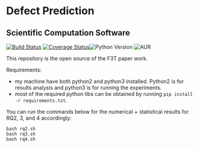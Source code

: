 # Defect Prediction
## Scientific Computation Software
[![Build Status](https://travis-ci.org/ai-se/se4sci.svg?branch=master)](https://travis-ci.org/ai-se/se4sci)
[![Coverage Status](https://coveralls.io/repos/github/se4sci/defect-prediction/badge.svg?branch=master)](https://coveralls.io/github/se4sci/defect-prediction?branch=master)![Python Version](https://img.shields.io/badge/python-3.6-blue.svg)
![AUR](https://img.shields.io/aur/license/yaourt.svg)

This repository is the open source of the F3T paper work. 

Requirements:
- my machine have both python2 and python3 installed. Python2 is for results analysis and python3 is for running the experiments. 
- most of the required python libs can be obtained by running ```pip install -r requirements.txt```.


You can run the commands below for the numerical + statistical results for RQ2, 3, and 4 accordingly: 

```
bash rq2.sh 
bash rq3.sh
bash rq4.sh
```
